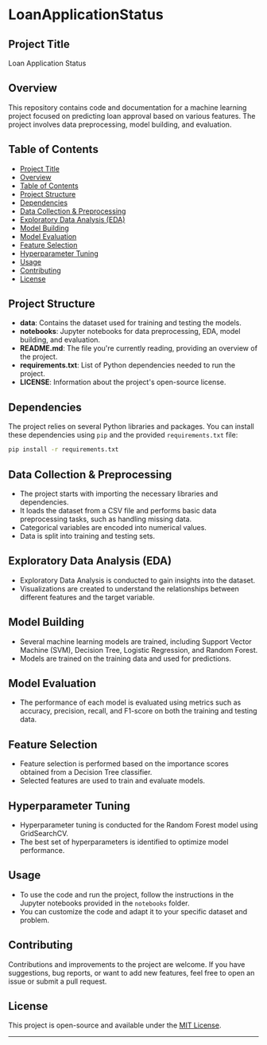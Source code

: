 # LoanApplicationStatus
## Project Title

Loan Application Status

## Overview

This repository contains code and documentation for a machine learning project focused on predicting loan approval based on various features. The project involves data preprocessing, model building, and evaluation.

## Table of Contents

- [Project Title](#project-title)
- [Overview](#overview)
- [Table of Contents](#table-of-contents)
- [Project Structure](#project-structure)
- [Dependencies](#dependencies)
- [Data Collection & Preprocessing](#data-collection--preprocessing)
- [Exploratory Data Analysis (EDA)](#exploratory-data-analysis-eda)
- [Model Building](#model-building)
- [Model Evaluation](#model-evaluation)
- [Feature Selection](#feature-selection)
- [Hyperparameter Tuning](#hyperparameter-tuning)
- [Usage](#usage)
- [Contributing](#contributing)
- [License](#license)

## Project Structure

- **data**: Contains the dataset used for training and testing the models.
- **notebooks**: Jupyter notebooks for data preprocessing, EDA, model building, and evaluation.
- **README.md**: The file you're currently reading, providing an overview of the project.
- **requirements.txt**: List of Python dependencies needed to run the project.
- **LICENSE**: Information about the project's open-source license.

## Dependencies

The project relies on several Python libraries and packages. You can install these dependencies using `pip` and the provided `requirements.txt` file:

```bash
pip install -r requirements.txt
```

## Data Collection & Preprocessing

- The project starts with importing the necessary libraries and dependencies.
- It loads the dataset from a CSV file and performs basic data preprocessing tasks, such as handling missing data.
- Categorical variables are encoded into numerical values.
- Data is split into training and testing sets.

## Exploratory Data Analysis (EDA)

- Exploratory Data Analysis is conducted to gain insights into the dataset.
- Visualizations are created to understand the relationships between different features and the target variable.

## Model Building

- Several machine learning models are trained, including Support Vector Machine (SVM), Decision Tree, Logistic Regression, and Random Forest.
- Models are trained on the training data and used for predictions.

## Model Evaluation

- The performance of each model is evaluated using metrics such as accuracy, precision, recall, and F1-score on both the training and testing data.

## Feature Selection

- Feature selection is performed based on the importance scores obtained from a Decision Tree classifier.
- Selected features are used to train and evaluate models.

## Hyperparameter Tuning

- Hyperparameter tuning is conducted for the Random Forest model using GridSearchCV.
- The best set of hyperparameters is identified to optimize model performance.

## Usage

- To use the code and run the project, follow the instructions in the Jupyter notebooks provided in the `notebooks` folder.
- You can customize the code and adapt it to your specific dataset and problem.

## Contributing

Contributions and improvements to the project are welcome. If you have suggestions, bug reports, or want to add new features, feel free to open an issue or submit a pull request.

## License

This project is open-source and available under the [MIT License](LICENSE).

---

